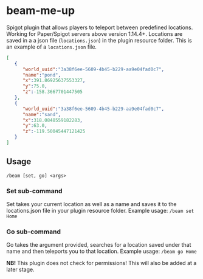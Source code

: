 # beam-me-up
Spigot plugin that allows players to teleport between predefined locations. Working for Paper/Spigot servers above version 1.14.4+. Locations are saved in a a json file (`locations.json`) in the plugin resource folder. This is an example of a `locations.json` file.

```json
[
   {
      "world_uuid":"3a38f6ee-5609-4b45-b229-aa9e04fad0c7",
      "name":"pond",
      "x":391.86925637553327,
      "y":75.0,
      "z":-158.3667701447505
   },
   {
      "world_uuid":"3a38f6ee-5609-4b45-b229-aa9e04fad0c7",
      "name":"sand",
      "x":318.0848559182283,
      "y":63.0,
      "z":-119.50045447121425
   }
]
```

## Usage
`/beam [set, go] <args>`

### Set sub-command
Set takes your current location as well as a name and saves it to the locations.json file in your plugin resource folder. 
Example usage: `/beam set Home`

### Go sub-command
Go takes the argument provided, searches for a location saved under that name and then teleports you to that location.
Example usage: `/beam go Home`

**NB!** This plugin does not check for permissions! This will also be added at a later stage.
